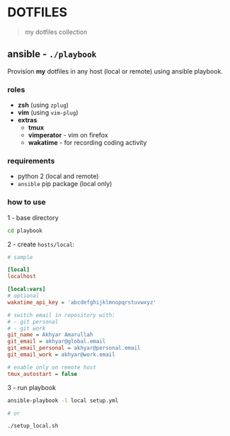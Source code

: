 # DOTFILES

> my dotfiles collection

## ansible - `./playbook`

Provision **my** dotfiles in any host (local or remote) using ansible playbook.

### roles

- **zsh** (using `zplug`)
- **vim** (using `vim-plug`)
- **extras**
  - **tmux**
  - **vimperator** - vim on firefox
  - **wakatime** - for recording coding activity

### requirements

- python 2 (local and remote)
- `ansible` pip package (local only)

### how to use

1 - base directory

```sh
cd playbook
```

2 - create `hosts/local`:

```ini
# sample

[local]
localhost

[local:vars]
# optional
wakatime_api_key = 'abcdefghijklmnopqrstuvwxyz'

# switch email in repository with:
# - git personal
# - git work
git_name = Akhyar Amarullah
git_email = akhyar@global.email
git_email_personal = akhyar@personal.email
git_email_work = akhyar@work.email

# enable only on remote host
tmux_autostart = false
```

3 - run playbook

```sh
ansible-playbook -l local setup.yml

# or

./setup_local.sh
```
